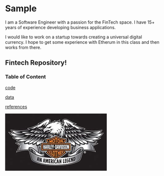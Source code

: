 # Sample
I am a Software Engineer with a passion for the FinTech space. I have 15+ years of experience developing business applications.

I would like to work on a startup towards creating a universal digital currency. I hope to get some experience with Etherum in this class and then works from there.

## Fintech Repository!
###  Table of Content
[code](code)

[data](data)

[references](references)


![alt text](https://github.com/kedarmoh/Sample/blob/main/HD.jpg "Test")